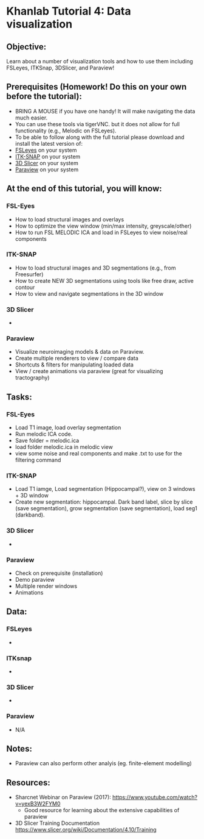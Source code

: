 # Khanlab Tutorial 4: Data visualization

## Objective:
Learn about a number of visualization tools and how to use them including FSLeyes, ITKSnap, 3DSlicer, and Paraview!

## Prerequisites (Homework! Do this on your own before the tutorial):
* BRING A MOUSE if you have one handy! It will make navigating the data much easier.
* You can use these tools via tigerVNC. but it does not allow for full functionality (e.g., Melodic on FSLeyes). 
* To be able to follow along with the full tutorial please download and install the latest version of:
* [FSLeyes](https://users.fmrib.ox.ac.uk/~paulmc/fsleyes/userdoc/latest/install.html) on your system
* [ITK-SNAP](http://www.itksnap.org/pmwiki/pmwiki.php?n=Downloads.SNAP3) on your system
* [3D Slicer](https://download.slicer.org/) on your system
* [Paraview](https://www.paraview.org/) on your system



## At the end of this tutorial, you will know:

### FSL-Eyes
* How to load structural images and overlays
* How to optimize the view window (min/max intensity, greyscale/other)
* How to run FSL MELODIC ICA and load in FSLeyes to view noise/real components

### ITK-SNAP
* How to load structural images and 3D segmentations (e.g., from Freesurfer)
* How to create NEW 3D segmentations using tools like free draw, active contour
* How to view and navigate segmentations in the 3D window


### 3D Slicer
* 


### Paraview
* Visualize neuroimaging models & data on Paraview.
* Create multiple renderers to view / compare data
* Shortcuts & filters for manipulating loaded data
* View / create animations via paraview (great for visualizing tractography)





## Tasks:

### FSL-Eyes
* Load T1 image, load overlay segmentation
* Run melodic ICA code.
* Save folder = melodic.ica
* load folder melodic.ica in melodic view
* view some noise and real components and make .txt to use for the filtering command

### ITK-SNAP
* Load T1 iamge, Load segmentation (Hippocampal?), view on 3 windows + 3D window
* Create new segmentation: hippocampal. Dark band label, slice by slice (save segmentation), grow segmentation (save segmentation), load seg1 (darkband).


### 3D Slicer
* 

### Paraview
* Check on prerequisite (installation)
* Demo paraview
* Multiple render windows
* Animations




## Data:

### FSLeyes
*

### ITKsnap
*

### 3D Slicer
*

### Paraview
* N/A

## Notes:
* Paraview can also perform other analyis (eg. finite-element modelling)

## Resources:
* Sharcnet Webinar on Paraview (2017): https://www.youtube.com/watch?v=yexB3W2FYM0
    * Good resource for learning about the extensive capabilities of paraview
* 3D Slicer Training Documentation https://www.slicer.org/wiki/Documentation/4.10/Training
